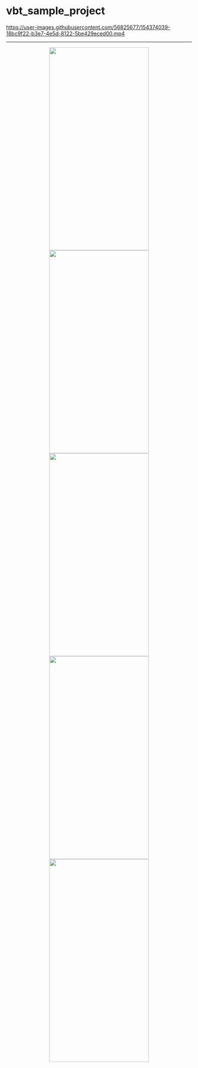 # vbt_sample_project


https://user-images.githubusercontent.com/56825677/154374039-18bc9f22-b3e7-4e5d-8122-5be429eced00.mp4





<hr>
<div align="center">
<img  width="270" height="550" src="https://user-images.githubusercontent.com/56825677/154374605-e8d16a10-a338-4978-acbc-c86d7a2a80d0.png"></img>
</div>
<div align="center">
<img  width="270" height= "550"src="https://user-images.githubusercontent.com/56825677/154374626-b18c5859-1165-40c2-808b-ae4301de601d.png"></img>
<img  width="270"  height= "550"src="https://user-images.githubusercontent.com/56825677/154374646-a33e9c42-b5a9-4d0d-b140-11e55cdecee0.png"></img>
</div>
<div align="center">
<img  width="270" height= "550"src="https://user-images.githubusercontent.com/56825677/154859429-6bd99ced-6411-4216-9c6c-9ab77c8dda24.png"></img>
<img  width="270"  height= "550"src="https://user-images.githubusercontent.com/56825677/154859430-5124375c-d293-4083-b786-1e98017be4f6.png"></img>
</div>
</div>
